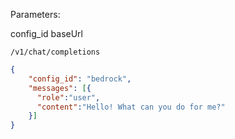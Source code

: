 Parameters:

config_id
baseUrl

```
/v1/chat/completions
```

```json
{
    "config_id": "bedrock",
    "messages": [{
      "role":"user",
      "content":"Hello! What can you do for me?"
    }]
}
```